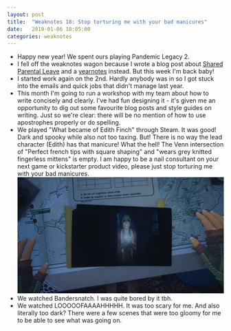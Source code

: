 ```yaml
---
layout: post
title:  "Weaknotes 18: Stop torturing me with your bad manicures"
date:   2019-01-06 10:05:00
categories: weaknotes
---
```

* Happy new year! We spent ours playing Pandemic Legacy 2.
* I fell off the weaknotes wagon because I wrote a blog post about [Shared Parental Leave](http://alicebartlett.co.uk/blog/shared-parental-leave) and a [yearnotes](http://alicebartlett.co.uk/blog/yearnotes-2018) instead. But this week I'm back baby!
* I started work again on the 2nd. Hardly anybody was in so I got stuck into the emails and quick jobs that didn't manage last year.
* This month I'm going to run a workshop with my team about how to write concisely and clearly. I've had fun designing it - it's given me an opportunity to dig out some favourite blog posts and style guides on writing. Just so we're clear: there will be no mention of how to use apostrophes properly or do spelling.
* We played "What became of Edith Finch" through Steam. It was good! Dark and spooky while also not too taxing. But! There is no way the lead character (Edith) has that manicure! What the hell! The Venn intersection of "Perfect french tips with square shaping" and "wears grey knitted fingerless mittens" is empty. I am happy to be a nail consultant on your next game or kickstarter product video, please just stop torturing me with your bad manicures.
![Edith Finch hands](/assets/img/edith_finch.jpg)
* We watched Bandersnatch. I was quite bored by it tbh.
* We watched LOOOOOFAAAAHHHHH. It was too scary for me. And also literally too dark? There were a few scenes that were too gloomy for me to be able to see what was going on.
